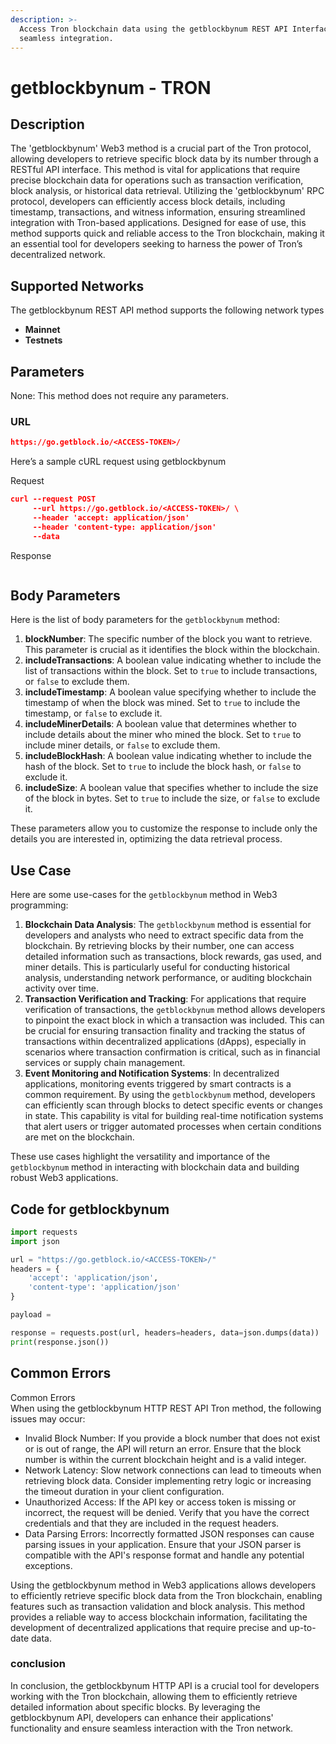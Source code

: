```yaml
---
description: >-
  Access Tron blockchain data using the getblockbynum REST API Interface for
  seamless integration.
---
```


# getblockbynum - TRON

## Description

The 'getblockbynum' Web3 method is a crucial part of the Tron protocol, allowing developers to retrieve specific block data by its number through a RESTful API interface. This method is vital for applications that require precise blockchain data for operations such as transaction verification, block analysis, or historical data retrieval. Utilizing the 'getblockbynum' RPC protocol, developers can efficiently access block details, including timestamp, transactions, and witness information, ensuring streamlined integration with Tron-based applications. Designed for ease of use, this method supports quick and reliable access to the Tron blockchain, making it an essential tool for developers seeking to harness the power of Tron’s decentralized network.

## Supported Networks

The getblockbynum REST API method supports the following network types

* **Mainnet**
* **Testnets**

## Parameters

None: This method does not require any parameters.

### URL

```json
https://go.getblock.io/<ACCESS-TOKEN>/
```

Here’s a sample cURL request using getblockbynum

Request

```json
curl --request POST 
     --url https://go.getblock.io/<ACCESS-TOKEN>/ \
     --header 'accept: application/json' 
     --header 'content-type: application/json' 
     --data 
```

Response

```json


```

## Body Parameters

Here is the list of body parameters for the `getblockbynum` method:

1. **blockNumber**: The specific number of the block you want to retrieve. This parameter is crucial as it identifies the block within the blockchain.
2. **includeTransactions**: A boolean value indicating whether to include the list of transactions within the block. Set to `true` to include transactions, or `false` to exclude them.
3. **includeTimestamp**: A boolean value specifying whether to include the timestamp of when the block was mined. Set to `true` to include the timestamp, or `false` to exclude it.
4. **includeMinerDetails**: A boolean value that determines whether to include details about the miner who mined the block. Set to `true` to include miner details, or `false` to exclude them.
5. **includeBlockHash**: A boolean value indicating whether to include the hash of the block. Set to `true` to include the block hash, or `false` to exclude it.
6. **includeSize**: A boolean value that specifies whether to include the size of the block in bytes. Set to `true` to include the size, or `false` to exclude it.

These parameters allow you to customize the response to include only the details you are interested in, optimizing the data retrieval process.

## Use Case

Here are some use-cases for the `getblockbynum` method in Web3 programming:

1. **Blockchain Data Analysis**: The `getblockbynum` method is essential for developers and analysts who need to extract specific data from the blockchain. By retrieving blocks by their number, one can access detailed information such as transactions, block rewards, gas used, and miner details. This is particularly useful for conducting historical analysis, understanding network performance, or auditing blockchain activity over time.
2. **Transaction Verification and Tracking**: For applications that require verification of transactions, the `getblockbynum` method allows developers to pinpoint the exact block in which a transaction was included. This can be crucial for ensuring transaction finality and tracking the status of transactions within decentralized applications (dApps), especially in scenarios where transaction confirmation is critical, such as in financial services or supply chain management.
3. **Event Monitoring and Notification Systems**: In decentralized applications, monitoring events triggered by smart contracts is a common requirement. By using the `getblockbynum` method, developers can efficiently scan through blocks to detect specific events or changes in state. This capability is vital for building real-time notification systems that alert users or trigger automated processes when certain conditions are met on the blockchain.

These use cases highlight the versatility and importance of the `getblockbynum` method in interacting with blockchain data and building robust Web3 applications.

## Code for getblockbynum

```python
import requests
import json

url = "https://go.getblock.io/<ACCESS-TOKEN>/"
headers = {
    'accept': 'application/json',
    'content-type': 'application/json'
}

payload = 

response = requests.post(url, headers=headers, data=json.dumps(data))
print(response.json())
```

## Common Errors

Common Errors\
When using the getblockbynum HTTP REST API Tron method, the following issues may occur:

* Invalid Block Number: If you provide a block number that does not exist or is out of range, the API will return an error. Ensure that the block number is within the current blockchain height and is a valid integer.
* Network Latency: Slow network connections can lead to timeouts when retrieving block data. Consider implementing retry logic or increasing the timeout duration in your client configuration.
* Unauthorized Access: If the API key or access token is missing or incorrect, the request will be denied. Verify that you have the correct credentials and that they are included in the request headers.
* Data Parsing Errors: Incorrectly formatted JSON responses can cause parsing issues in your application. Ensure that your JSON parser is compatible with the API's response format and handle any potential exceptions.

Using the getblockbynum method in Web3 applications allows developers to efficiently retrieve specific block data from the Tron blockchain, enabling features such as transaction validation and block analysis. This method provides a reliable way to access blockchain information, facilitating the development of decentralized applications that require precise and up-to-date data.

### conclusion

In conclusion, the getblockbynum HTTP API is a crucial tool for developers working with the Tron blockchain, allowing them to efficiently retrieve detailed information about specific blocks. By leveraging the getblockbynum API, developers can enhance their applications' functionality and ensure seamless interaction with the Tron network.
